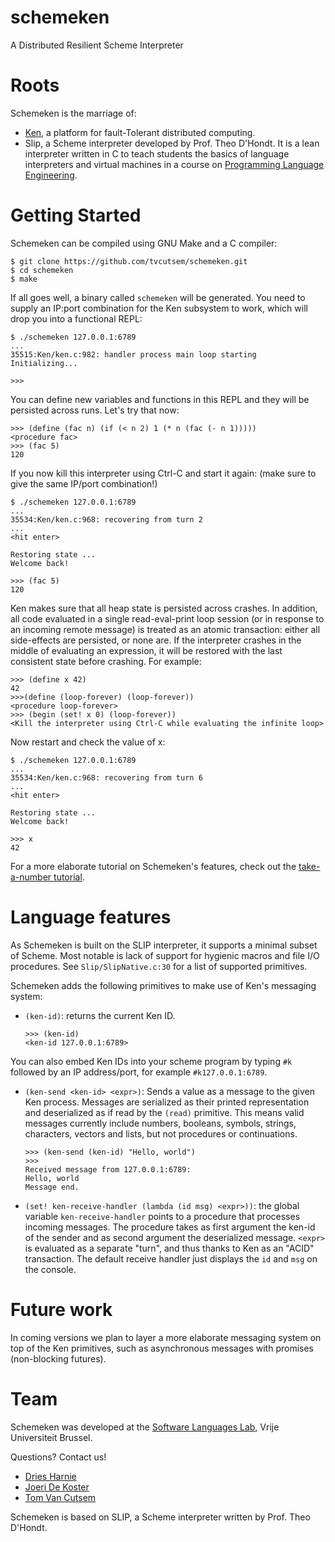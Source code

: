 schemeken
=========

A Distributed Resilient Scheme Interpreter

Roots
=====

Schemeken is the marriage of:

  * [Ken](http://ai.eecs.umich.edu/~tpkelly/Ken/), a platform for fault-Tolerant distributed computing.
  * Slip, a Scheme interpreter developed by Prof. Theo D'Hondt. It is a lean interpreter written in C to teach students the basics of language interpreters and virtual machines in a course on [Programming Language Engineering](http://soft.vub.ac.be/~tjdhondt/PLE).
  
Getting Started
===============

Schemeken can be compiled using GNU Make and a C compiler:

````console
$ git clone https://github.com/tvcutsem/schemeken.git
$ cd schemeken
$ make
````

If all goes well, a binary called `schemeken` will be generated.
You need to supply an IP:port combination for the Ken subsystem to work, which will drop you into a functional REPL:

````console
$ ./schemeken 127.0.0.1:6789
...
35515:Ken/ken.c:982: handler process main loop starting
Initializing...

>>>
````

You can define new variables and functions in this REPL and they will be persisted across runs.
Let's try that now:

````console
>>> (define (fac n) (if (< n 2) 1 (* n (fac (- n 1)))))
<procedure fac>
>>> (fac 5)
120
````

If you now kill this interpreter using Ctrl-C and start it again: (make sure to give the same IP/port combination!)

````console
$ ./schemeken 127.0.0.1:6789
...
35534:Ken/ken.c:968: recovering from turn 2
...
<hit enter>

Restoring state ...
Welcome back!

>>> (fac 5)
120
````

Ken makes sure that all heap state is persisted across crashes. In addition, all code evaluated in a single read-eval-print loop session (or in response to an incoming remote message) is treated as an atomic transaction: either all side-effects are persisted, or none are. If the interpreter crashes in the middle of evaluating an expression, it will be restored with the last consistent state before crashing. For example:

````console
>>> (define x 42)
42
>>>(define (loop-forever) (loop-forever))
<procedure loop-forever>
>>> (begin (set! x 0) (loop-forever))
<Kill the interpreter using Ctrl-C while evaluating the infinite loop>
````

Now restart and check the value of x:

````console
$ ./schemeken 127.0.0.1:6789
...
35534:Ken/ken.c:968: recovering from turn 6
...
<hit enter>

Restoring state ...
Welcome back!

>>> x
42
````

For a more elaborate tutorial on Schemeken's features, check out the [take-a-number tutorial](https://github.com/tvcutsem/schemeken/blob/master/doc/count.md).

Language features
=================

As Schemeken is built on the SLIP interpreter, it supports a minimal subset of Scheme.
Most notable is lack of support for hygienic macros and file I/O procedures.
See `Slip/SlipNative.c:30` for a list of supported primitives.

Schemeken adds the following primitives to make use of Ken's messaging system:

* `(ken-id)`: returns the current Ken ID.

  ````console
  >>> (ken-id)
  <ken-id 127.0.0.1:6789>
  ````

You can also embed Ken IDs into your scheme program by typing `#k` followed by an IP address/port, for example `#k127.0.0.1:6789`.

* `(ken-send <ken-id> <expr>)`: Sends a value as a message to the given Ken process. Messages are serialized as their printed representation and deserialized as if read by the `(read)` primitive. This means valid messages currently include numbers, booleans, symbols, strings, characters, vectors and lists, but not procedures or continuations.

  ````console
  >>> (ken-send (ken-id) "Hello, world")
  >>>
  Received message from 127.0.0.1:6789:
  Hello, world
  Message end.
  ````

* `(set! ken-receive-handler (lambda (id msg) <expr>))`: the global variable `ken-receive-handler` points to a procedure that processes incoming messages. The procedure takes as first argument the ken-id of the sender and as second argument the deserialized message. `<expr>` is evaluated as a separate "turn", and thus thanks to Ken as an "ACID" transaction. The default receive handler just displays the `id` and `msg` on the console.

Future work
===========

In coming versions we plan to layer a more elaborate messaging system on top of the Ken primitives, such as asynchronous messages with promises (non-blocking futures).

Team
====

Schemeken was developed at the [Software Languages Lab](http://soft.vub.ac.be), Vrije Universiteit Brussel.

Questions? Contact us!

  - [Dries Harnie](mailto://dharnie@vub.ac.be)
  - [Joeri De Koster](mailto://jdekoste@vub.ac.be)
  - [Tom Van Cutsem](mailto://tvcutsem@vub.ac.be)

Schemeken is based on SLIP, a Scheme interpreter written by Prof. Theo D'Hondt.
